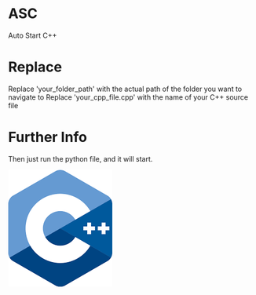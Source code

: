 # ASC
Auto Start C++
# Replace
Replace 'your_folder_path' with the actual path of the folder you want to navigate to
Replace 'your_cpp_file.cpp' with the name of your C++ source file
# Further Info
Then just run the python file, and it will start.

![alt text](https://github.com/5uggz/ASC/blob/main/C%2B%2B.png)





